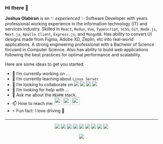 ### Hi there 👋


**Joshua Olabiran** is an ✨ _experienced_ ✨ Software Developer with years professional working experience in the information technology (IT) and services industry. 
Skilled in `React`, `Redux`, `Vue`, `Typescript`, `SCSS`, `Git`, `Node.js`, `Next.js`, `Apollo Client`, `Express.js`, and `MongoDB`. Has ability to convert UI designs made from Figma, Adobe XD, Zeplin, etc into real-world applications. A strong engineering professional with a Bachelor of Science focused in Computer Science. Also has ability to build web applications following the best practices for optimal performance and scalability.

Here are some ideas to get you started:

- 🔭 I’m currently working on ...
- 🌱 I’m currently learning about `Linux Server`
- 👯 I’m looking to collaborate on <img src="https://img.shields.io/badge/Web Developement-brown"> <img src="https://img.shields.io/badge/Fullstack Development-green"> <img src="https://img.shields.io/badge/Frontend Development-red"> <img src="https://img.shields.io/badge/Backend Development-purple"> 
- 🤔 I’m looking for help with ...
- 💬 Ask me about the `MEARN` stack.
- 📫 How to reach me: <a href="https://twitter.com/Olabiranjoshua"><img src="https://img.shields.io/badge/twitter-%231DA1F2.svg?&style=for-the-badge&logo=twitter&logoColor=white" height=25></a> <a href="https://www.linkedin.com/in/joshua-olabiran-6625a3177/"><img src="https://img.shields.io/badge/linkedin-%230077B5.svg?&style=for-the-badge&logo=linkedin&logoColor=white" height=25></a> <a href="https://www.joshuaolabiran.com/"><img src="https://img.shields.io/badge/google-%23E4405F.svg?&style=for-the-badge&logo=google&logoColor=white" height=25></a> 
- ⚡ Fun fact: I love driving 🚖





<p align="center">

</p>
<hr>
<p align="center">
<img src="https://img.shields.io/badge/React%20-%23323330.svg?&style=for-the-badge&logo=React&logoColor=white&logo=#61DAFB" /> <img src="https://img.shields.io/badge/ts-node%20-%339933.svg?&style=for-the-badge&logo=Node&logoColor=white"/> <img src="https://img.shields.io/badge/javascript%20-%23323330.svg?&style=for-the-badge&logo=javascript&logoColor=%23F7DF1E"/> <img src="https://img.shields.io/badge/Next.Js%20-%23E34F26.svg?&style=for-the-badge&logo=Next.Js&logoColor=white"/> <img src="https://img.shields.io/badge/css3%20-%231572B6.svg?&style=for-the-badge&logo=css3&logoColor=white"/> <img src="https://img.shields.io/badge/Prettier%20-%F7B93E.svg?&style=for-the-badge&logo=Prettier&logoColor=white"/> <img src="https://img.shields.io/badge/c++%20-%2300599C.svg?&style=for-the-badge&logo=c%2B%2B&ogoColor=white"/> <img src="https://img.shields.io/badge/git%20-%23F05033.svg?&style=for-the-badge&logo=git&logoColor=white"/> <img src="https://img.shields.io/badge/github%20-%23121011.svg?&style=for-the-badge&logo=github&logoColor=white"/>
</p>

<p align=center>  
  <img align=center src="https://github-readme-stats.vercel.app/api?username=Terabyte17&show_icons=true&theme=radical">
</p>

